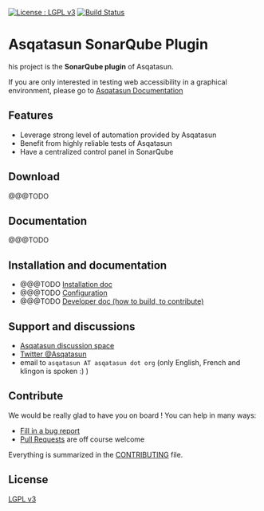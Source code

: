 [![License : LGPL v3](https://img.shields.io/badge/License-LGPL3-blue.svg)](LICENSE) 
[![Build Status](https://travis-ci.org/Asqatasun/Asqatasun-Sonar-Plugin.svg)](https://travis-ci.org/Asqatasun/Asqatasun-Sonar-Plugin)

# Asqatasun SonarQube Plugin

his project is the **SonarQube plugin** of Asqatasun. 

If you are only interested in testing web accessibility in a graphical environment,
please go to [Asqatasun Documentation](http://doc.asqatasun.org/en/)


## Features

* Leverage strong level of automation provided by Asqatasun
* Benefit from highly reliable tests of Asqatasun
* Have a centralized control panel in SonarQube

## Download

@@@TODO

## Documentation

@@@TODO



## Installation and documentation

* @@@TODO  [Installation doc](#install.md) 
* @@@TODO  [Configuration](#configuration.md)
* @@@TODO  [Developer doc (how to build, to contribute)](#developer-doc.md)


## Support and discussions

* [Asqatasun discussion space](http://forum.asqatasun.org/) 
* [Twitter @Asqatasun](https://twitter.com/Asqatasun)
* email to `asqatasun AT asqatasun dot org` (only English, French and klingon is spoken :) ) 


## Contribute

We would be really glad to have you on board ! You can help in many ways:

* [Fill in a bug report](https://github.com/Asqatasun/Asqatasun-Sonar-Plugin/issues)
* [Pull Requests](https://github.com/Asqatasun/Asqatasun-Sonar-Plugin/pulls) are off course welcome

Everything is summarized in the [CONTRIBUTING](CONTRIBUTING.md) file.



## License

 [LGPL v3](LICENSE) 

